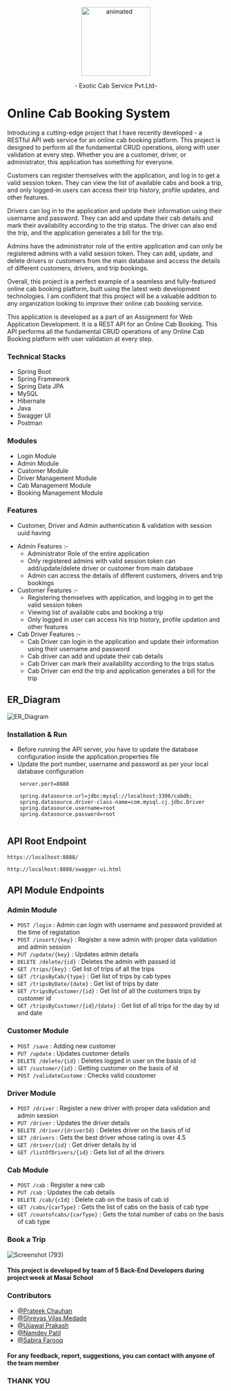 <p align="center">
  <img src="https://user-images.githubusercontent.com/104069112/201516383-6939ff92-784d-4683-b623-ec20d7d7fad7.gif" width="160" alt="animated" />
</p>
          
 <p align="center">              
- Exotic Cab Service Pvt.Ltd-
  <p/>
  
 #  Online Cab Booking System
 
Introducing a cutting-edge project that I have recently developed - a RESTful API web service for an online cab booking platform. This project is designed to perform all the fundamental CRUD operations, along with user validation at every step. Whether you are a customer, driver, or administrator, this application has something for everyone.

Customers can register themselves with the application, and log in to get a valid session token. They can view the list of available cabs and book a trip, and only logged-in users can access their trip history, profile updates, and other features.

Drivers can log in to the application and update their information using their username and password. They can add and update their cab details and mark their availability according to the trip status. The driver can also end the trip, and the application generates a bill for the trip.

Admins have the administrator role of the entire application and can only be registered admins with a valid session token. They can add, update, and delete drivers or customers from the main database and access the details of different customers, drivers, and trip bookings.

Overall, this project is a perfect example of a seamless and fully-featured online cab booking platform, built using the latest web development technologies. I am confident that this project will be a valuable addition to any organization looking to improve their online cab booking service.


This application is developed as a part of an Assignment for Web Application Development. It is a REST API for an Online Cab Booking. This API performs all the fundamental CRUD operations of any Online Cab Booking platform with user validation at every step.




### Technical Stacks

- Spring Boot 
- Spring Framework
- Spring Data JPA 
- MySQL 
- Hibernate
- Java
- Swagger UI
- Postman


### Modules
-  Login Module
-	Admin Module
-	Customer Module
-	Driver Management Module
-	Cab Management Module
-	Booking Management Module

### Features
- Customer, Driver and Admin authentication & validation with session uuid having
* Admin Features :-
    * Administrator Role of the entire application
    * Only registered admins with valid session token can add/update/delete driver or customer from main database
    * Admin can access the details of different customers, drivers and trip bookings
* Customer Features :-
    * Registering themselves with application, and logging in to get the valid session token
    * Viewing list of available cabs and booking a trip
    * Only logged in user can access his trip history, profile updation and other features    
* Cab Driver Features :-
    * Cab Driver can login in the application and update their information using their username and password
    * Cab driver can add and update their cab details
    * Cab Driver can mark their availability according to the trips status
    * Cab Driver can end the trip and application generates a bill for the trip

##   ER_Diagram                                            
![ER_Diagram](https://user-images.githubusercontent.com/104069112/201485913-289d5d89-fe19-4123-8852-6f0773aa9637.png)

### Installation & Run
- Before running the API server, you have to update the database configuration inside the application.properties file
- Update the port number, username and password as per your local database configuration
````
    server.port=8888

    spring.datasource.url=jdbc:mysql://localhost:3306/cabdb;
    spring.datasource.driver-class-name=com.mysql.cj.jdbc.Driver
    spring.datasource.username=root
    spring.datasource.password=root
    
````
## API Root Endpoint

`https://localhost:8888/`

`http://localhost:8888/swagger-ui.html`


## API Module Endpoints

### Admin Module

* `POST /login` : Admin can login with username  and password provided at the time of registation
* `POST /insert/{key}` : Register a new admin with proper data validation and admin session
* `PUT /update/{key}` : Updates admin details
* `DELETE /delete/{id}` : Deletes the admin with passed id
* `GET /trips/{key}` : Get list of trips of all the trips
* `GET /tripsByCab/{type}` : Get list of trips by cab types
* `GET /tripsByDate/{date}` : Get list of trips by date
* `GET /tripsByCustomer/{id}` : Get list of all the customers trips by customer id
* `GET /tripsByCustomer/{id}/{date}` : Get list of all trips for the day by id and date


### Customer Module


* `POST /save` : Adding new customer
* `PUT /update` : Updates customer details 
* `DELETE /delete/{id}` : Deletes logged in user on the basis of id
* `GET /customer/{id}` : Getting customer on the basis of id
* `POST /validateCustome` : Checks valid coustomer


### Driver Module

* `POST /driver` : Register a new driver with proper data validation and admin session
* `PUT /driver` : Updates the driver details
* `DELETE /driver/{driverId}` : Deletes driver on the basis of id
* `GET /drivers` : Gets the best driver whose rating is over 4.5
* `GET /driver/{id}` : Get driver details by id
* `GET /listOfDrivers/{id}` : Gets list of all the drivers

### Cab Module

* `POST /cab` : Register a new cab 
* `PUT /cab` : Updates the cab details
* `DELETE /cab/{cId}` : Delete cab on the basis of cab id
* `GET /cabs/{carType}` : Gets the list of cabs on the basis of cab type
* `GET /countofcabs/{carType}` : Gets the total number of cabs on the basis of cab type

### Book a Trip


![Screenshot (793)](https://user-images.githubusercontent.com/104069112/201608930-22b7f222-9723-40a2-b3dc-c76b4a95e542.png)


#### This project is developed by team of 5 Back-End Developers during project week at Masai School
### Contributors

- [@Prateek Chauhan](https://github.com/PRA3EEK)
- [@Shreyas Vilas Medade](https://github.com/medadeshreyas)
- [@Ujjawal Prakash](https://github.com/ujjawalyt)
- [@Namdev Patil](https://github.com/namdevmanoharpatil)
- [@Sabira Farooq](https://github.com/Sab01123)
#### For any feedback, report, suggestions, you can contact with anyone of the team member
### THANK YOU
